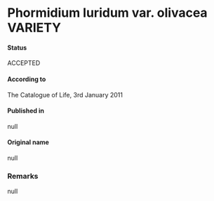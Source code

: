 Phormidium luridum var. olivacea VARIETY
=======

#### Status
ACCEPTED

#### According to
The Catalogue of Life, 3rd January 2011

#### Published in
null

#### Original name
null

### Remarks
null